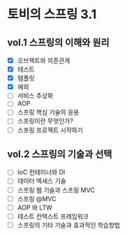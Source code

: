 # 토비의 스프링 3.1

## vol.1 스프링의 이해와 원리
- [X] 오브젝트와 의존관계
- [X] 테스트
- [X] 템플릿
- [X] 예외
- [ ] 서비스 추상화
- [ ] AOP
- [ ] 스프링 핵심 기술의 응용
- [ ] 스프링이란 무엇인가?
- [ ] 스프링 프로젝트 시작하기

## vol.2 스프링의 기술과 선택
- [ ] IoC 컨테이너와 DI
- [ ] 데이터 엑세스 기술
- [ ] 스프링 웹 기술과 스프링 MVC
- [ ] 스프링 @MVC
- [ ] AOP 와 LTW
- [ ] 테스트 컨텍스트 프레임워크
- [ ] 스프링의 기타 기술과 효과적인 학습방법